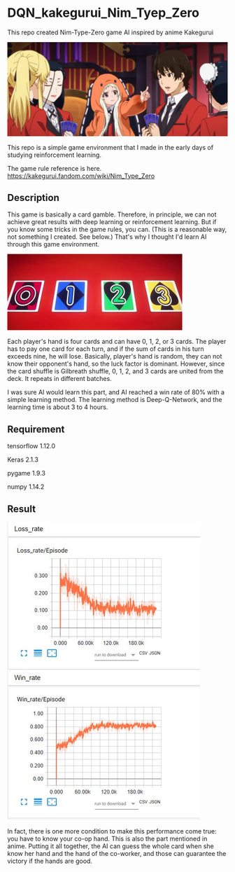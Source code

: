 # DQN_kakegurui_Nim_Tyep_Zero
This repo created Nim-Type-Zero game AI inspired by anime Kakegurui


![Thumb](/img/thumb.jpg)

This repo is a simple game environment that I made in the early days of studying reinforcement learning.

The game rule reference is here. 
https://kakegurui.fandom.com/wiki/Nim_Type_Zero


Description
-------------

This game is basically a card gamble.
Therefore, in principle, we can not achieve great results with deep learning or reinforcement learning.
But if you know some tricks in the game rules, you can.
(This is a reasonable way, not something I created. See below.)
That's why I thought I'd learn AI through this game environment.

![Cards](/img/nim_1.jpg)

Each player's hand is four cards and can have 0, 1, 2, or 3 cards.
The player has to pay one card for each turn, and if the sum of cards in his turn exceeds nine, he will lose.
Basically, player's hand is random, they can not know their opponent's hand, so the luck factor is dominant.
However, since the card shuffle is Gilbreath shuffle, 0, 1, 2, and 3 cards are united from the deck.
It repeats in different batches.


I was sure AI would learn this part, and AI reached a win rate of 80% with a simple learning method.
The learning method is Deep-Q-Network, and the learning time is about 3 to 4 hours.


Requirement
---------------
tensorflow 1.12.0

Keras 2.1.3

pygame 1.9.3

numpy 1.14.2




Result
---------------

![Result](/img/result.jpg "tensorboard graph")


In fact, there is one more condition to make this performance come true: you have to know your co-op hand.
This is also the part mentioned in anime.
Putting it all together, the AI can guess the whole card when she know her hand and the hand of the co-worker, and those can guarantee the victory if the hands are good.
